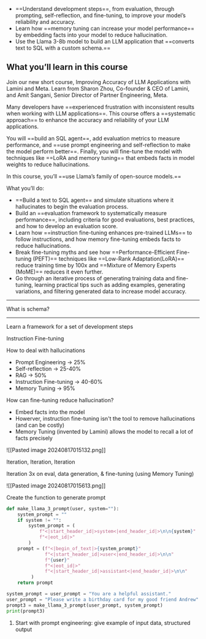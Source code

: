 - ==Understand development steps==, from evaluation, through prompting, self-reflection, and fine-tuning, to improve your model’s reliability and accuracy.
- Learn how ==memory tuning can increase your model performance== by embedding facts into your model to reduce hallucination.
- Use the Llama 3-8b model to build an LLM application that ==converts text to SQL with a custom schema.==

## What you’ll learn in this course

Join our new short course, Improving Accuracy of LLM Applications with Lamini and Meta. Learn from Sharon Zhou, Co-founder & CEO of Lamini, and Amit Sangani, Senior Director of Partner Engineering, Meta.

Many developers have ==experienced frustration with inconsistent results when working with LLM applications==. This course offers a ==systematic approach== to enhance the accuracy and reliability of your LLM applications.

You will ==build an SQL agent==, add evaluation metrics to measure performance, and ==use prompt engineering and self-reflection to make the model perform better==. Finally, you will fine-tune the model with techniques like ==LoRA and memory tuning== that embeds facts in model weights to reduce hallucinations.

In this course, you’ll ==use Llama’s family of open-source models.==

What you’ll do: 

- ==Build a text to SQL agent== and simulate situations where it hallucinates to begin the evaluation process.
- Build an ==evaluation framework to systematically measure performance==, including criteria for good evaluations, best practices, and how to develop an evaluation score.
- Learn how ==instruction fine-tuning enhances pre-trained LLMs== to follow instructions, and how memory fine-tuning embeds facts to reduce hallucinations. 
- Break fine-tuning myths and see how ==Performance-Efficient Fine-tuning (PEFT)== techniques like ==Low-Rank Adaptation(LoRA)== reduce training time by 100x and ==Mixture of Memory Experts (MoME)== reduces it even further. 
- Go through an iterative process of generating training data and fine-tuning, learning practical tips such as adding examples, generating variations, and filtering generated data to increase model accuracy.

---

What is schema?

---

Learn a framework for a set of development steps

Instruction Fine-tuning

How to deal with hallucinations

- Prompt Engineering -> 25%
- Self-reflection -> 25-40%
- RAG -> 50%
- Instruction Fine-tuning -> 40-60%
- Memory Tuning -> 95%

How can fine-tuning reduce hallucination?

- Embed facts into the model
- Howerver, instruction fine-tuning isn't the tool to remove hallucinations (and can be costly)
- Memory Tuning (invented by Lamini) allows the model to recall a lot of facts precisely

![[Pasted image 20240817015132.png]]

Iteration, Iteration, Iteration

Iteration 3x on eval, data generation, & fine-tuning (using Memory Tuning)

![[Pasted image 20240817015613.png]]

Create the function to generate prompt

```python
def make_llama_3_prompt(user, system=""):
    system_prompt = ""
    if system != "":
        system_prompt = (
            f"<|start_header_id|>system<|end_header_id|>\n\n{system}"
            f"<|eot_id|>"
        )
    prompt = (f"<|begin_of_text|>{system_prompt}"
              f"<|start_header_id|>user<|end_header_id|>\n\n"
              f"{user}"
              f"<|eot_id|>"
              f"<|start_header_id|>assistant<|end_header_id|>\n\n"
         )
    return prompt

system_prompt = user_prompt = "You are a helpful assistant."
user_prompt = "Please write a birthday card for my good friend Andrew"
prompt3 = make_llama_3_prompt(user_prompt, system_prompt)
print(prompt3)
```

1. Start with prompt engineering: give example of input data, structured output